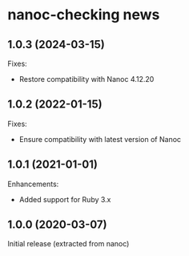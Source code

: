 # nanoc-checking news

## 1.0.3 (2024-03-15)

Fixes:

- Restore compatibility with Nanoc 4.12.20

## 1.0.2 (2022-01-15)

Fixes:

- Ensure compatibility with latest version of Nanoc

## 1.0.1 (2021-01-01)

Enhancements:

- Added support for Ruby 3.x

## 1.0.0 (2020-03-07)

Initial release (extracted from nanoc)
